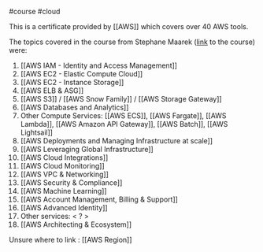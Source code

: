 #course #cloud

This is a certificate provided by [[AWS]] which covers over 40 AWS tools.

The topics covered in the course from Stephane Maarek ([link](https://www.udemy.com/course/aws-certified-cloud-practitioner-new/) to the course) were:
	
1. [[AWS IAM - Identity and Access Management]]
2. [[AWS EC2 - Elastic Compute Cloud]]
3. [[AWS EC2 - Instance Storage]]
4. [[AWS ELB & ASG]]
5. [[AWS S3]] / [[AWS Snow Family]] / [[AWS Storage Gateway]]
6. [[AWS Databases and Analytics]]
7. Other Compute Services: [[AWS ECS]], [[AWS Fargate]], [[AWS Lambda]], [[AWS Amazon API Gateway]], [[AWS Batch]], [[AWS Lightsail]]
8. [[AWS Deployments and Managing Infrastructure at scale]]
9. [[AWS Leveraging Global Infrastructure]]
10. [[AWS Cloud Integrations]]
11. [[AWS Cloud Monitoring]]
12. [[AWS VPC & Networking]]
13. [[AWS Security & Compliance]]
14. [[AWS Machine Learning]]
15. [[AWS Account Management, Billing & Support]]
16. [[AWS Advanced Identity]]
17. Other services: < ? >
18. [[AWS Architecting & Ecosystem]]


Unsure where to link : [[AWS Region]]